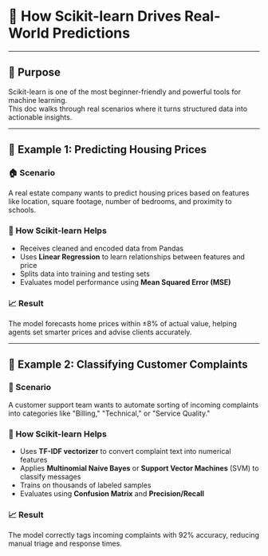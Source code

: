 # 🧪 How Scikit-learn Drives Real-World Predictions

---

## 📌 Purpose

Scikit-learn is one of the most beginner-friendly and powerful tools for machine learning.  
This doc walks through real scenarios where it turns structured data into actionable insights.

---

## 🧩 Example 1: Predicting Housing Prices

### 🏠 Scenario  
A real estate company wants to predict housing prices based on features like location, square footage, number of bedrooms, and proximity to schools.

### 🔧 How Scikit-learn Helps  
- Receives cleaned and encoded data from Pandas  
- Uses **Linear Regression** to learn relationships between features and price  
- Splits data into training and testing sets  
- Evaluates model performance using **Mean Squared Error (MSE)**

### 📈 Result  
The model forecasts home prices within ±8% of actual value, helping agents set smarter prices and advise clients accurately.

---

## 🧩 Example 2: Classifying Customer Complaints

### 💬 Scenario  
A customer support team wants to automate sorting of incoming complaints into categories like "Billing," "Technical," or "Service Quality."

### 🔧 How Scikit-learn Helps  
- Uses **TF-IDF vectorizer** to convert complaint text into numerical features  
- Applies **Multinomial Naive Bayes** or **Support Vector Machines** (SVM) to classify messages  
- Trains on thousands of labeled samples  
- Evaluates using **Confusion Matrix** and **Precision/Recall**

### 📈 Result  
The model correctly tags incoming complaints with 92% accuracy, reducing manual triage and response times.

